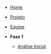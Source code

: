 * [Home](/)
* [Projeto](/projeto.md)
* [Equipe](/equipe.md)

* **Fase 1**
  * [Análise Inicial](/fase1/analise.md)
